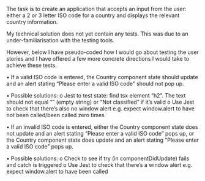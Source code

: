 The task is to create an application that accepts an input from the user: either a 2 or 3 letter ISO code for a country and displays the relevant country information.

My technical solution does not yet contain any tests. This was due to an under-familiarisation with the testing tools. 

However, below I have pseudo-coded how I would go about testing the user stories and I have offered a few more concrete directions I would take to achieve these tests.

•	If a valid ISO code is entered, the Country component state should update and an alert stating “Please enter a valid ISO code” should not pop up. 

•	Possible solutions:
o	Jest to test state: find tsx element “h2”. The text should not equal “” (empty string) or “Not classified” if it’s valid
o	Use Jest to check that there’s also no window alert e.g. expect window.alert to have not been called/been called zero times

•	If an invalid ISO code is entered, either the Country component state does not update and an alert stating “Please enter a valid ISO code” pops up, or the Country component state does update and an alert stating “Please enter a valid ISO code” pops up.

•	Possible solutions:
o	Check to see if try (in componentDidUpdate) fails and catch is triggered
o	Use Jest to check that there’s a window alert e.g. expect window.alert to have been called
